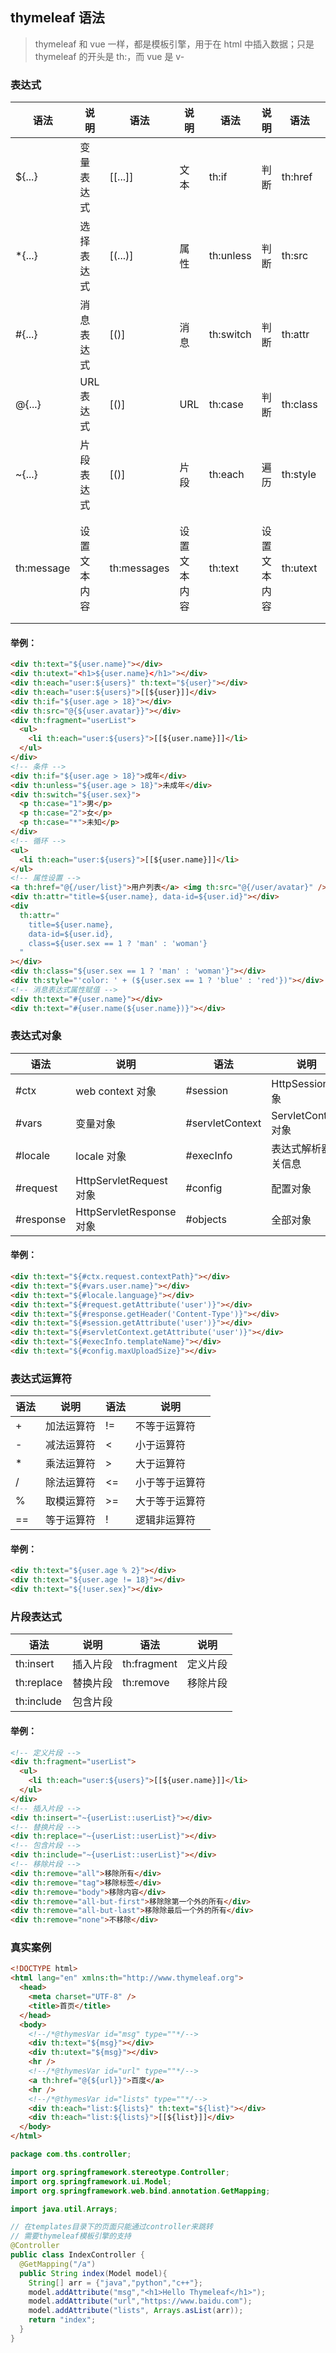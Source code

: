 ## thymeleaf 语法

> thymeleaf 和 vue 一样，都是模板引擎，用于在 html 中插入数据；只是 thymeleaf 的开头是 th:，而 vue 是 v-

### 表达式

| 语法       | 说明         | 语法        | 说明         | 语法      | 说明         | 语法     | 说明                                  |
| ---------- | ------------ | ----------- | ------------ | --------- | ------------ | -------- | ------------------------------------- |
| ${...}     | 变量表达式   | [[...]]     | 文本         | th:if     | 判断         | th:href  | 设置 href 属性                        |
| \*{...}    | 选择表达式   | [(...)]     | 属性         | th:unless | 判断         | th:src   | 设置 src 属性                         |
| #{...}     | 消息表达式   | [()]        | 消息         | th:switch | 判断         | th:attr  | 设置任意属性                          |
| @{...}     | URL 表达式   | [()]        | URL          | th:case   | 判断         | th:class | 设置 class 属性                       |
| ~{...}     | 片段表达式   | [()]        | 片段         | th:each   | 遍历         | th:style | 设置 style 属性                       |
| th:message | 设置文本内容 | th:messages | 设置文本内容 | th:text   | 设置文本内容 | th:utext | 同 th:tex，唯一区别是会转义 html 标签 |

#### 举例：

```html
<div th:text="${user.name}"></div>
<div th:utext="<h1>${user.name}</h1>"></div>
<div th:each="user:${users}" th:text="${user}"></div>
<div th:each="user:${users}">[[${user}]]</div>
<div th:if="${user.age > 18}"></div>
<div th:src="@{${user.avatar}}"></div>
<div th:fragment="userList">
  <ul>
    <li th:each="user:${users}">[[${user.name}]]</li>
  </ul>
</div>
<!-- 条件 -->
<div th:if="${user.age > 18}">成年</div>
<div th:unless="${user.age > 18}">未成年</div>
<div th:switch="${user.sex}">
  <p th:case="1">男</p>
  <p th:case="2">女</p>
  <p th:case="*">未知</p>
</div>
<!-- 循环 -->
<ul>
  <li th:each="user:${users}">[[${user.name}]]</li>
</ul>
<!-- 属性设置 -->
<a th:href="@{/user/list}">用户列表</a> <img th:src="@{/user/avatar}" />
<div th:attr="title=${user.name}, data-id=${user.id}"></div>
<div
  th:attr="
    title=${user.name},
    data-id=${user.id},
    class=${user.sex == 1 ? 'man' : 'woman'}
  "
></div>
<div th:class="${user.sex == 1 ? 'man' : 'woman'}"></div>
<div th:style="'color: ' + (${user.sex == 1 ? 'blue' : 'red'})"></div>
<!-- 消息表达式属性赋值 -->
<div th:text="#{user.name}"></div>
<div th:text="#{user.name(${user.name})}"></div>
```

### 表达式对象

| 语法      | 说明                     | 语法            | 说明                 |
| --------- | ------------------------ | --------------- | -------------------- |
| #ctx      | web context 对象         | #session        | HttpSession 对象     |
| #vars     | 变量对象                 | #servletContext | ServletContext 对象  |
| #locale   | locale 对象              | #execInfo       | 表达式解析器相关信息 |
| #request  | HttpServletRequest 对象  | #config         | 配置对象             |
| #response | HttpServletResponse 对象 | #objects        | 全部对象             |

#### 举例：

```html
<div th:text="${#ctx.request.contextPath}"></div>
<div th:text="${#vars.user.name}"></div>
<div th:text="${#locale.language}"></div>
<div th:text="${#request.getAttribute('user')}"></div>
<div th:text="${#response.getHeader('Content-Type')}"></div>
<div th:text="${#session.getAttribute('user')}"></div>
<div th:text="${#servletContext.getAttribute('user')}"></div>
<div th:text="${#execInfo.templateName}"></div>
<div th:text="${#config.maxUploadSize}"></div>
```

### 表达式运算符

| 语法 | 说明       | 语法 | 说明           |
| ---- | ---------- | ---- | -------------- |
| +    | 加法运算符 | !=   | 不等于运算符   |
| -    | 减法运算符 | <    | 小于运算符     |
| \*   | 乘法运算符 | >    | 大于运算符     |
| /    | 除法运算符 | <=   | 小于等于运算符 |
| %    | 取模运算符 | >=   | 大于等于运算符 |
| ==   | 等于运算符 | !    | 逻辑非运算符   |

#### 举例：

```html
<div th:text="${user.age % 2}"></div>
<div th:text="${user.age != 18}"></div>
<div th:text="${!user.sex}"></div>
```

### 片段表达式

| 语法       | 说明     | 语法        | 说明     |
| ---------- | -------- | ----------- | -------- |
| th:insert  | 插入片段 | th:fragment | 定义片段 |
| th:replace | 替换片段 | th:remove   | 移除片段 |
| th:include | 包含片段 |

#### 举例：

```html
<!-- 定义片段 -->
<div th:fragment="userList">
  <ul>
    <li th:each="user:${users}">[[${user.name}]]</li>
  </ul>
</div>
<!-- 插入片段 -->
<div th:insert="~{userList::userList}"></div>
<!-- 替换片段 -->
<div th:replace="~{userList::userList}"></div>
<!-- 包含片段 -->
<div th:include="~{userList::userList}"></div>
<!-- 移除片段 -->
<div th:remove="all">移除所有</div>
<div th:remove="tag">移除标签</div>
<div th:remove="body">移除内容</div>
<div th:remove="all-but-first">移除除第一个外的所有</div>
<div th:remove="all-but-last">移除除最后一个外的所有</div>
<div th:remove="none">不移除</div>
```

### 真实案例

```html
<!DOCTYPE html>
<html lang="en" xmlns:th="http://www.thymeleaf.org">
  <head>
    <meta charset="UTF-8" />
    <title>首页</title>
  </head>
  <body>
    <!--/*@thymesVar id="msg" type=""*/-->
    <div th:text="${msg}"></div>
    <div th:utext="${msg}"></div>
    <hr />
    <!--/*@thymesVar id="url" type=""*/-->
    <a th:href="@{${url}}">百度</a>
    <hr />
    <!--/*@thymesVar id="lists" type=""*/-->
    <div th:each="list:${lists}" th:text="${list}"></div>
    <div th:each="list:${lists}">[[${list}]]</div>
  </body>
</html>
```

```java
package com.ths.controller;

import org.springframework.stereotype.Controller;
import org.springframework.ui.Model;
import org.springframework.web.bind.annotation.GetMapping;

import java.util.Arrays;

// 在templates目录下的页面只能通过controller来跳转
// 需要thymeleaf模板引擎的支持
@Controller
public class IndexController {
  @GetMapping("/a")
  public String index(Model model){
    String[] arr = {"java","python","c++"};
    model.addAttribute("msg","<h1>Hello Thymeleaf</h1>");
    model.addAttribute("url","https://www.baidu.com");
    model.addAttribute("lists", Arrays.asList(arr));
    return "index";
  }
}
```
